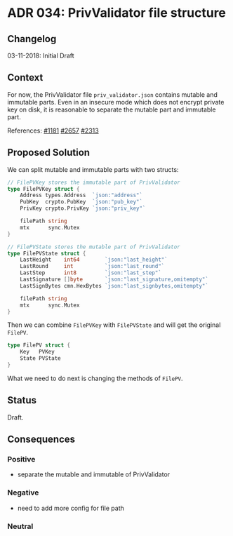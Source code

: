 # ADR 034: PrivValidator file structure

## Changelog

03-11-2018: Initial Draft

## Context

For now, the PrivValidator file `priv_validator.json` contains mutable and immutable parts. 
Even in an insecure mode which does not encrypt private key on disk, it is reasonable to separate 
the mutable part and immutable part.

References:
[#1181](https://github.com/tendermint/tendermint/issues/1181)
[#2657](https://github.com/tendermint/tendermint/issues/2657)
[#2313](https://github.com/tendermint/tendermint/issues/2313)

## Proposed Solution

We can split mutable and immutable parts with two structs:
```go
// FilePVKey stores the immutable part of PrivValidator
type FilePVKey struct {
	Address types.Address  `json:"address"`
	PubKey  crypto.PubKey  `json:"pub_key"`
	PrivKey crypto.PrivKey `json:"priv_key"`

	filePath string
	mtx      sync.Mutex
}

// FilePVState stores the mutable part of PrivValidator
type FilePVState struct {
	LastHeight    int64        `json:"last_height"`
	LastRound     int          `json:"last_round"`
	LastStep      int8         `json:"last_step"`
	LastSignature []byte       `json:"last_signature,omitempty"`
	LastSignBytes cmn.HexBytes `json:"last_signbytes,omitempty"`

	filePath string
	mtx      sync.Mutex
}
```

Then we can combine `FilePVKey` with `FilePVState` and will get the original `FilePV`.

```go
type FilePV struct {
	Key   PVKey
	State PVState
}
```

What we need to do next is changing the methods of `FilePV`.

## Status

Draft.

## Consequences

### Positive

- separate the mutable and immutable of PrivValidator

### Negative

- need to add more config for file path

### Neutral
